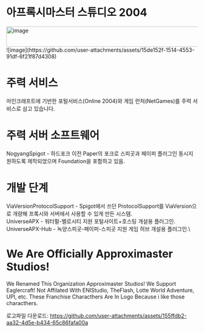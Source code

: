 # 아프록시마스터 스튜디오 2004

<img width="624" height="53" alt="image" src="https://github.com/user-attachments/assets/028b363f-170a-40ef-bbbb-e1a2555b797d" />
![image](https://github.com/user-attachments/assets/15de152f-1514-4553-91df-6f21f87d4308)

# 주력 서비스
마인크래프트에 기반한 포털서비스(Online 2004)와 게임 런처(NetGames)를 주력 서비스로 삼고 있습니다.
# 주력 서버 소프트웨어
NogyangSpigot - 하드포크 이전 Paper의 포크로 스피곳과 페이퍼 플러그인 동시지원하도록 제작되었으며 Foundation을 포함하고 있음.

# 개발 단계
ViaVersionProtocolSupport - Spigot에서 쓰던 ProtocolSupport를 ViaVersion으로 개량해 프록시와 서버에서 사용할 수 있게 만든 시스템.\
UniverseAPX - 워터펄-벨로시티 지원 포털사이트+호스팅 개설용 플러그인.\
UniverseAPX-Hub - 녹양스피곳-페이퍼-스피곳 지원 게임 허브 개설용 플러그인.\


# We Are Officially Approximaster Studios!
We Renamed This Organization Approximaster Studios! We Support Eaglercraft!
Not Affilated With ENIStudio, TheFlash, Lotte World Adventure, UPI, etc. These Franchise Characthers Are In Logo Because i like those characthers.

로고파일 다운로드: https://github.com/user-attachments/assets/155ffdb2-aa32-4d5e-b434-65c86fafa00a
